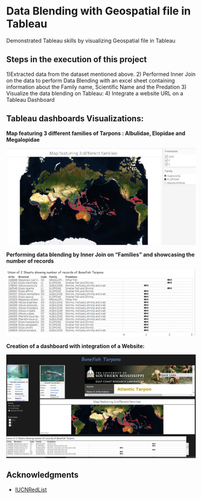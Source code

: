 # Data Blending with Geospatial file in Tableau
Demonstrated Tableau skills by visualizing Geospatial file in Tableau

## Steps in the execution of this project

1)Extracted data from the dataset mentioned above. 
2) Performed Inner Join on the data to perform Data Blending with an excel sheet containing information about the Family name, Scientific Name and the Predation
3) Visualize the data blending on Tableau:
4) Integrate a website URL on a Tableau Dashboard 

## Tableau dashboards Visualizations:
**Map featuring 3 different families of Tarpons : Albulidae, Elopidae and Megalopidae**

![image_descript](/images/1.png)

**Performing data blending by Inner Join on “Families” and showcasing the number of records**

![image_descript](/images/2.png)

**Creation of a dashboard with integration of a Website:**

![image_descript](/images/3.png)

## Acknowledgments

* [IUCNRedList](https://www.iucnredlist.org/resources/spatial-data-download)
